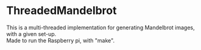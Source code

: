 # ThreadedMandelbrot
This is a multi-threaded implementation for generating Mandelbrot images, with a given set-up.  
Made to run the Raspberry pi, with "make".



